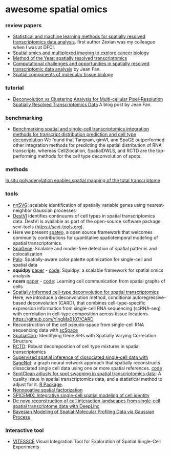 # awesome spatial omics

### review papers

* [Statistical and machine learning methods for spatially resolved transcriptomics data analysis](https://genomebiology.biomedcentral.com/articles/10.1186/s13059-022-02653-7). first author Zexian was my colleague when I was at DFCI.
* [Spatial omics and multiplexed imaging to explore cancer biology](https://www.nature.com/articles/s41592-021-01203-6)
* [Method of the Year: spatially resolved transcriptomics](https://www.nature.com/articles/s41592-020-01033-y)
* [Computational challenges and opportunities in spatially resolved transcriptomic data analysis](https://www.nature.com/articles/s41467-021-25557-9) by Jean Fan.
* [Spatial components of molecular tissue biology](https://www.nature.com/articles/s41587-021-01182-1)

### tutorial

* [Deconvolution vs Clustering Analysis for Multi-cellular Pixel-Resolution Spatially Resolved Transcriptomics Data](https://jef.works/blog/2022/05/03/deconvolution-vs-clustering/) A blog post by Jean Fan.

### benchmarking 

* [Benchmarking spatial and single-cell transcriptomics integration methods for transcript distribution prediction and cell type deconvolution](https://www.nature.com/articles/s41592-022-01480-9) We found that Tangram, gimVI, and SpaGE outperformed other integration methods for predicting the spatial distribution of RNA transcripts, whereas Cell2location, SpatialDWLS, and RCTD are the top-performing methods for the cell type deconvolution of spots.

### methods

[In situ polyadenylation enables spatial mapping of the total transcriptome](https://www.biorxiv.org/content/10.1101/2022.04.20.488964v1)

### tools

* [nnSVG](https://www.biorxiv.org/content/10.1101/2022.05.16.492124v1): scalable identification of spatially variable genes using nearest-neighbor Gaussian processes
* [DestVI](https://www.nature.com/articles/s41587-022-01272-8) identifies continuums of cell types in spatial transcriptomics data. DestVI is available as part of the open-source software package scvi-tools (https://scvi-tools.org).
* Here we present [spateo](https://spateo-release.readthedocs.io/en/latest/), a open source framework that welcomes community contributions for quantitative spatiotemporal modeling of spatial transcriptomics.
* [SpaGene]( https://biorxiv.org/content/10.1101/2022.04.20.488961v1.full.pdf
): Scalable and model-free detection of spatial patterns and colocalization
* [Palo](https://www.biorxiv.org/content/10.1101/2022.03.13.484080v1): Spatially-aware color palette optimization for single-cell and spatial data
* **squidpy** [paper](https://www.nature.com/articles/s41592-021-01358-2) - [code](https://squidpy.readthedocs.io/en/latest/): Squidpy: a scalable framework for spatial omics analysis
* **ncem** [paper](https://www.biorxiv.org/content/10.1101/2021.07.11.451750v1) - [code](https://ncem.readthedocs.io/en/latest/): Learning cell communication from spatial graphs of cells
* [Spatially informed cell-type deconvolution for spatial transcriptomics](https://www.nature.com/articles/s41587-022-01273-7) Here, we introduce a deconvolution method, conditional autoregressive-based deconvolution (CARD), that combines cell-type-specific expression information from single-cell RNA sequencing (scRNA-seq) with correlation in cell-type composition across tissue locations. https://github.com/YingMa0107/CARD
* Reconstruction of the cell pseudo-space from single-cell RNA sequencing data with [scSpace](https://www.biorxiv.org/content/10.1101/2022.05.07.491043v1)
* [SpatialCorr](https://www.biorxiv.org/content/10.1101/2022.02.04.479191v1.full): Identifying Gene Sets with Spatially Varying Correlation Structure
* [RCTD](https://www.nature.com/articles/s41587-021-00830-w): Robust decomposition of cell type mixtures in spatial transcriptomics
* [Supervised spatial inference of dissociated single-cell data with SageNet](https://www.biorxiv.org/content/10.1101/2022.04.14.488419v1): a graph neural network approach that spatially reconstructs dissociated single cell data using one or more spatial references. [code](https://github.com/MarioniLab/SageNet)
* [SpotClean adjusts for spot swapping in spatial transcriptomics data](https://www.biorxiv.org/content/10.1101/2021.06.11.448105v3.full): A quality issue in spatial transcriptomics data, and a statistical method to adjust for it. [R Package](https://github.com/zijianni/SpotClean).
* [Nonnegative spatial factorization](https://arxiv.org/abs/2110.06122)
* [SPICEMIX: Integrative single-cell spatial modeling of cell identity](https://www.biorxiv.org/content/10.1101/2020.11.29.383067v3)
* [De novo reconstruction of cell interaction landscapes from single-cell spatial transcriptome data with DeepLinc](https://pubmed.ncbi.nlm.nih.gov/35659722/)
* [Bayesian Modeling of Spatial Molecular Profiling Data via Gaussian Process](https://arxiv.org/abs/2012.03326)

### Interactive tool

* [VITESSCE](https://github.com/vitessce/vitessce) Visual Integration Tool for Exploration of Spatial Single-Cell Experiments
